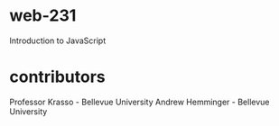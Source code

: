 # web-231
Introduction to JavaScript

# contributors
Professor Krasso - Bellevue University
Andrew Hemminger - Bellevue University